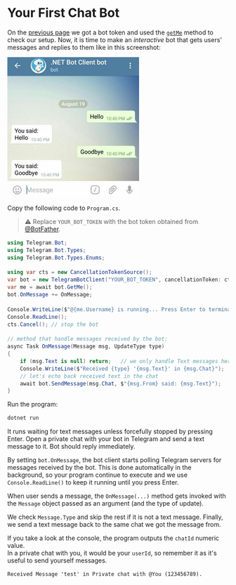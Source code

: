 # Your First Chat Bot

On the [previous page](quickstart.md) we got a bot token and used the [`getMe`](https://core.telegram.org/bots/api#getme) method to check our setup.
Now, it is time to make an _interactive_ bot that gets users' messages and replies to them like in this screenshot:

![Example Image](docs/shot-example_bot.jpg)

Copy the following code to `Program.cs`.

> ⚠️ Replace `YOUR_BOT_TOKEN` with the bot token obtained from [@BotFather](https://t.me/botfather).

```c#
using Telegram.Bot;
using Telegram.Bot.Types;
using Telegram.Bot.Types.Enums;

using var cts = new CancellationTokenSource();
var bot = new TelegramBotClient("YOUR_BOT_TOKEN", cancellationToken: cts.Token);
var me = await bot.GetMe();
bot.OnMessage += OnMessage;

Console.WriteLine($"@{me.Username} is running... Press Enter to terminate");
Console.ReadLine();
cts.Cancel(); // stop the bot

// method that handle messages received by the bot:
async Task OnMessage(Message msg, UpdateType type)
{
    if (msg.Text is null) return;	// we only handle Text messages here
    Console.WriteLine($"Received {type} '{msg.Text}' in {msg.Chat}");
    // let's echo back received text in the chat
    await bot.SendMessage(msg.Chat, $"{msg.From} said: {msg.Text}");
}
```

Run the program:

```bash
dotnet run
```

It runs waiting for text messages unless forcefully stopped by pressing Enter. Open a private chat with your bot in
Telegram and send a text message to it. Bot should reply immediately.

By setting `bot.OnMessage`, the bot client starts polling Telegram servers for messages received by the bot.
This is done automatically in the background, so your program continue to execute and we use `Console.ReadLine()` to keep it running until you press Enter.

When user sends a message, the `OnMessage(...)` method gets invoked with the `Message` object passed as an argument (and the type of update).

We check `Message.Type` and skip the rest if it is not a text message.
Finally, we send a text message back to the same chat we got the message from.

If you take a look at the console, the program outputs the `chatId` numeric value.  
In a private chat with you, it would be your `userId`, so remember it as it's useful to send yourself messages.

```text
Received Message 'test' in Private chat with @You (123456789).
```

<!-- -->
